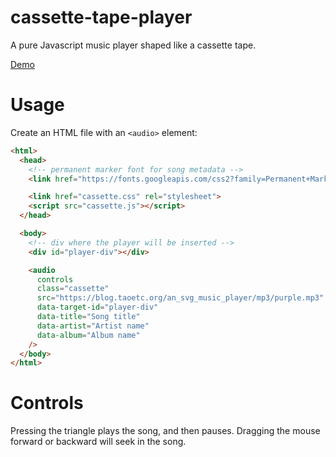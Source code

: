 # cassette-tape-player
A pure Javascript music player shaped like a cassette tape.

[Demo](https://jsfiddle.net/robertodealmeida/40d3mp7q/169/)

# Usage

Create an HTML file with an `<audio>` element:

```html
<html>
  <head>
    <!-- permanent marker font for song metadata -->
    <link href="https://fonts.googleapis.com/css2?family=Permanent+Marker&display=swap" rel="stylesheet">

    <link href="cassette.css" rel="stylesheet">
    <script src="cassette.js"></script>
  </head>

  <body>
    <!-- div where the player will be inserted -->
    <div id="player-div"></div>

    <audio
      controls
      class="cassette"
      src="https://blog.taoetc.org/an_svg_music_player/mp3/purple.mp3"
      data-target-id="player-div"
      data-title="Song title"
      data-artist="Artist name"
      data-album="Album name"
    />
  </body>
</html>
```

# Controls

Pressing the triangle plays the song, and then pauses. Dragging the mouse forward or backward will seek in the song.
